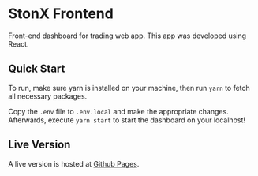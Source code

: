 # StonX Frontend

Front-end dashboard for trading web app. This app was developed using React.

## Quick Start

To run, make sure yarn is installed on your machine, then run `yarn` to fetch all necessary packages.

Copy the `.env` file to `.env.local` and make the appropriate changes. Afterwards, execute `yarn start` to start the dashboard on your localhost!

## Live Version

A live version is hosted at [Github Pages](https://stonksdb.github.io/stonx_frontend/).
